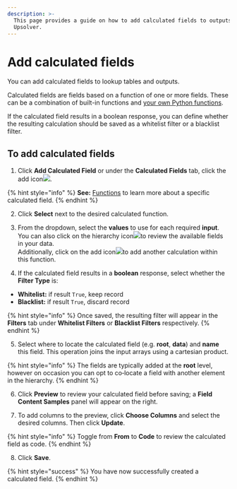 ```yaml
---
description: >-
  This page provides a guide on how to add calculated fields to outputs in
  Upsolver.
---
```


# Add calculated fields

You can add calculated fields to lookup tables and outputs. 

Calculated fields are fields based on a function of one or more fields. These can be a combination of built-in functions and [your own Python functions](../../../administration/python-udf.md).

If the calculated field results in a boolean response, you can define whether the resulting calculation should be saved as a whitelist filter or a blacklist filter.

## To add calculated fields

1. Click **Add Calculated Field** or under the **Calculated Fields** tab, click the add icon![](../../../.gitbook/assets/screen-shot-2020-08-28-at-11.12.30-am.png).

{% hint style="info" %}
**See:** [Functions](../../../getting-started/glossary/language-guide/functions/) to learn more about a specific calculated field.
{% endhint %}

2. Click **Select** next to the desired calculated function.

3. From the dropdown, select the **values** to use for each required **input**.   
You can also click on the hierarchy icon![](../../../.gitbook/assets/screen-shot-2020-08-28-at-11.19.45-am.png)to review the available fields in your data.  
Additionally, click on the add icon![](../../../.gitbook/assets/image%20%28108%29.png)to add another calculation within this function.

4. If the calculated field results in a **boolean** response, select whether the **Filter Type** is:

* **Whitelist:** if result `True`, keep record
* **Blacklist:** if result `True`, discard record

{% hint style="info" %}
Once saved, the resulting filter will appear in the **Filters** tab under **Whitelist Filters** or **Blacklist Filters** respectively.
{% endhint %}

5. Select where to locate the calculated field \(e.g. **root**, **data**\) and **name** this field. This operation joins the input arrays using a cartesian product.

{% hint style="info" %}
The fields are typically added at the **root** level, however on occasion you can opt to co‑locate a field with another element in the hierarchy.
{% endhint %}

6. Click **Preview** to review your calculated field before saving; a **Field Content Samples** panel will appear on the right.

7. To add columns to the preview, click **Choose Columns** and select the desired columns. Then click **Update**.

{% hint style="info" %}
Toggle from **From** to **Code** to review the calculated field as code.
{% endhint %}

8. Click **Save**.

{% hint style="success" %}
You have now successfully created a calculated field.
{% endhint %}

